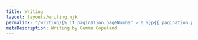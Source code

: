 ```yaml
---
title: Writing
layout: layouts/writing.njk
permalink: "/writing/{% if pagination.pageNumber > 0 %}p{{ pagination.pageNumber + 1 }}/{% endif %}index.html"
metaDescription: Writing by Gemma Copeland.
---
```

